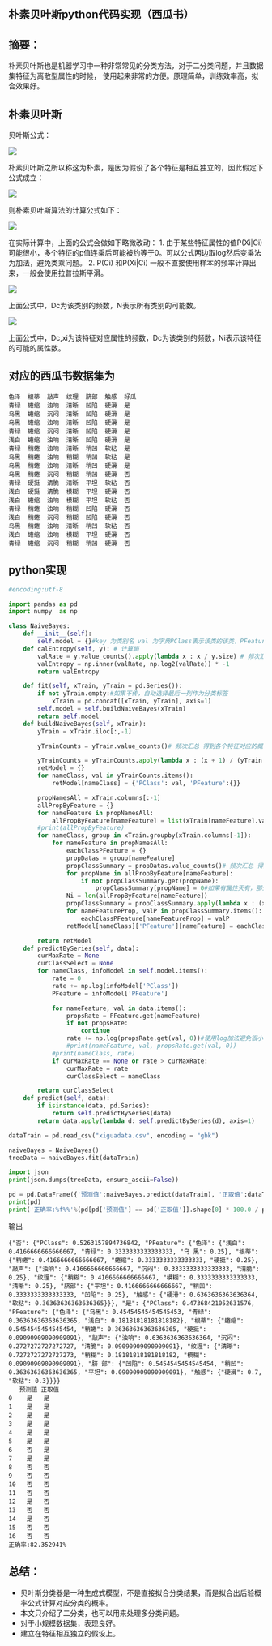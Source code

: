## 朴素贝叶斯python代码实现（西瓜书）

## 摘要：

朴素贝叶斯也是机器学习中一种非常常见的分类方法，对于二分类问题，并且数据集特征为离散型属性的时候， 使用起来非常的方便。原理简单，训练效率高，拟合效果好。

## 朴素贝叶斯

贝叶斯公式：

![](https://pic4.zhimg.com/80/v2-11c6be98ccc2161fb21e62f372801107_1440w.jpg)

朴素贝叶斯之所以称这为朴素，是因为假设了各个特征是相互独立的，因此假定下公式成立：

![](https://pic3.zhimg.com/80/v2-2f6a1a80729038dfe15bed1694e7016e_1440w.png)

则朴素贝叶斯算法的计算公式如下：

![](https://pic2.zhimg.com/80/v2-9677c95550e8d1fe4993bf2f9dd10ecd_1440w.png)

在实际计算中，上面的公式会做如下略微改动： 1. 由于某些特征属性的值P(Xi|Ci)可能很小，多个特征的p值连乘后可能被约等于0。可以公式两边取log然后变乘法为加法，避免类乘问题。 2. P(Ci) 和P(Xi|Ci) 一般不直接使用样本的频率计算出来，一般会使用拉普拉斯平滑。

![](https://pic4.zhimg.com/80/v2-a804b277a3099242463fe4c1d9569867_1440w.jpg)

上面公式中，Dc为该类别的频数，N表示所有类别的可能数。

![](https://pic2.zhimg.com/80/v2-1a55692f3e20658365e7d6b3f084ec29_1440w.jpg)

上面公式中，Dc,xi为该特征对应属性的频数，Dc为该类别的频数，Ni表示该特征的可能的属性数。

## 对应的西瓜书数据集为

```text
色泽  根蒂  敲声  纹理  脐部  触感  好瓜
青绿  蜷缩  浊响  清晰  凹陷  硬滑  是
乌黑  蜷缩  沉闷  清晰  凹陷  硬滑  是
乌黑  蜷缩  浊响  清晰  凹陷  硬滑  是
青绿  蜷缩  沉闷  清晰  凹陷  硬滑  是
浅白  蜷缩  浊响  清晰  凹陷  硬滑  是
青绿  稍蜷  浊响  清晰  稍凹  软粘  是
乌黑  稍蜷  浊响  稍糊  稍凹  软粘  是
乌黑  稍蜷  浊响  清晰  稍凹  硬滑  是
乌黑  稍蜷  沉闷  稍糊  稍凹  硬滑  否
青绿  硬挺  清脆  清晰  平坦  软粘  否
浅白  硬挺  清脆  模糊  平坦  硬滑  否
浅白  蜷缩  浊响  模糊  平坦  软粘  否
青绿  稍蜷  浊响  稍糊  凹陷  硬滑  否
浅白  稍蜷  沉闷  稍糊  凹陷  硬滑  否
乌黑  稍蜷  浊响  清晰  稍凹  软粘  否
浅白  蜷缩  浊响  模糊  平坦  硬滑  否
青绿  蜷缩  沉闷  稍糊  稍凹  硬滑  否
```

## python实现

```python
#encoding:utf-8

import pandas as pd
import numpy  as np

class NaiveBayes:
    def __init__(self):
        self.model = {}#key 为类别名 val 为字典PClass表示该类的该类，PFeature:{}对应对于各个特征的概率
    def calEntropy(self, y): # 计算熵
        valRate = y.value_counts().apply(lambda x : x / y.size) # 频次汇总 得到各个特征对应的概率
        valEntropy = np.inner(valRate, np.log2(valRate)) * -1
        return valEntropy

    def fit(self, xTrain, yTrain = pd.Series()):
        if not yTrain.empty:#如果不传，自动选择最后一列作为分类标签
            xTrain = pd.concat([xTrain, yTrain], axis=1)
        self.model = self.buildNaiveBayes(xTrain) 
        return self.model
    def buildNaiveBayes(self, xTrain):
        yTrain = xTrain.iloc[:,-1]

        yTrainCounts = yTrain.value_counts()# 频次汇总 得到各个特征对应的概率

        yTrainCounts = yTrainCounts.apply(lambda x : (x + 1) / (yTrain.size + yTrainCounts.size)) #使用了拉普拉斯平滑
        retModel = {}
        for nameClass, val in yTrainCounts.items():
            retModel[nameClass] = {'PClass': val, 'PFeature':{}}

        propNamesAll = xTrain.columns[:-1]
        allPropByFeature = {}
        for nameFeature in propNamesAll:
            allPropByFeature[nameFeature] = list(xTrain[nameFeature].value_counts().index)
        #print(allPropByFeature)
        for nameClass, group in xTrain.groupby(xTrain.columns[-1]):
            for nameFeature in propNamesAll:
                eachClassPFeature = {}
                propDatas = group[nameFeature]
                propClassSummary = propDatas.value_counts()# 频次汇总 得到各个特征对应的概率
                for propName in allPropByFeature[nameFeature]:
                    if not propClassSummary.get(propName):
                        propClassSummary[propName] = 0#如果有属性灭有，那么自动补0
                Ni = len(allPropByFeature[nameFeature])
                propClassSummary = propClassSummary.apply(lambda x : (x + 1) / (propDatas.size + Ni))#使用了拉普拉斯平滑
                for nameFeatureProp, valP in propClassSummary.items():
                    eachClassPFeature[nameFeatureProp] = valP
                retModel[nameClass]['PFeature'][nameFeature] = eachClassPFeature

        return retModel
    def predictBySeries(self, data):
        curMaxRate = None
        curClassSelect = None
        for nameClass, infoModel in self.model.items():
            rate = 0
            rate += np.log(infoModel['PClass'])
            PFeature = infoModel['PFeature']

            for nameFeature, val in data.items():
                propsRate = PFeature.get(nameFeature)
                if not propsRate:
                    continue
                rate += np.log(propsRate.get(val, 0))#使用log加法避免很小的小数连续乘，接近零
                #print(nameFeature, val, propsRate.get(val, 0))
            #print(nameClass, rate)
            if curMaxRate == None or rate > curMaxRate:
                curMaxRate = rate
                curClassSelect = nameClass

        return curClassSelect
    def predict(self, data):
        if isinstance(data, pd.Series):
            return self.predictBySeries(data)
        return data.apply(lambda d: self.predictBySeries(d), axis=1)

dataTrain = pd.read_csv("xiguadata.csv", encoding = "gbk")

naiveBayes = NaiveBayes()
treeData = naiveBayes.fit(dataTrain)

import json
print(json.dumps(treeData, ensure_ascii=False))

pd = pd.DataFrame({'预测值':naiveBayes.predict(dataTrain), '正取值':dataTrain.iloc[:,-1]})
print(pd)
print('正确率:%f%%'%(pd[pd['预测值'] == pd['正取值']].shape[0] * 100.0 / pd.shape[0]))
```

输出

```text
{"否": {"PClass": 0.5263157894736842, "PFeature": {"色泽": {"浅白": 0.4166666666666667, "青绿": 0.3333333333333333, "乌 黑": 0.25}, "根蒂": {"稍蜷": 0.4166666666666667, "蜷缩": 0.3333333333333333, "硬挺": 0.25}, "敲声": {"浊响": 0.4166666666666667, "沉闷": 0.3333333333333333, "清脆": 0.25}, "纹理": {"稍糊": 0.4166666666666667, "模糊": 0.3333333333333333, "清晰": 0.25}, "脐部": {"平坦": 0.4166666666666667, "稍凹": 0.3333333333333333, "凹陷": 0.25}, "触感": {"硬滑": 0.6363636363636364, "软粘": 0.36363636363636365}}}, "是": {"PClass": 0.47368421052631576, "PFeature": {"色泽": {"乌黑": 0.45454545454545453, "青绿": 0.36363636363636365, "浅白": 0.18181818181818182}, "根蒂": {"蜷缩": 0.5454545454545454, "稍蜷": 0.36363636363636365, "硬挺": 0.09090909090909091}, "敲声": {"浊响": 0.6363636363636364, "沉闷": 0.2727272727272727, "清脆": 0.09090909090909091}, "纹理": {"清晰": 0.7272727272727273, "稍糊": 0.18181818181818182, "模糊": 0.09090909090909091}, "脐 部": {"凹陷": 0.5454545454545454, "稍凹": 0.36363636363636365, "平坦": 0.09090909090909091}, "触感": {"硬滑": 0.7, "软粘": 0.3}}}}
   预测值 正取值
0    是   是
1    是   是
2    是   是
3    是   是
4    是   是
5    是   是
6    否   是
7    是   是
8    否   否
9    否   否
10   否   否
11   否   否
12   是   否
13   否   否
14   是   否
15   否   否
16   否   否
正确率:82.352941%
```

## 总结：

* 贝叶斯分类器是一种生成式模型，不是直接拟合分类结果，而是拟合出后验概率公式计算对应分类的概率。
* 本文只介绍了二分类，也可以用来处理多分类问题。
* 对于小规模数据集，表现良好。
* 建立在特征相互独立的假设上。
